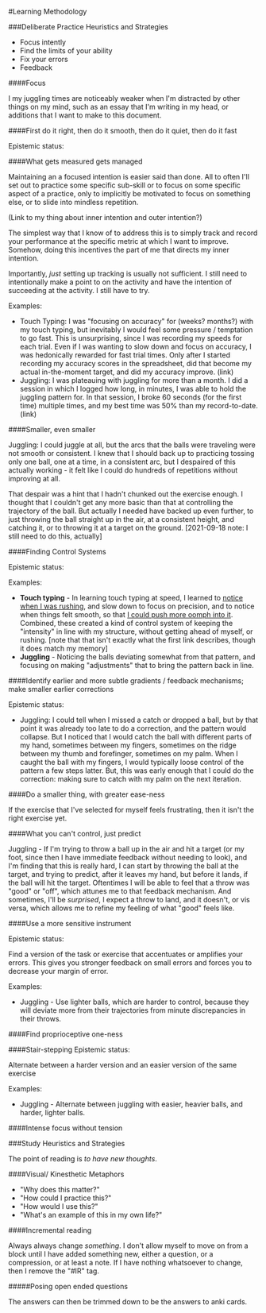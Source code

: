 #Learning Methodology



###Deliberate Practice Heuristics and Strategies

- Focus intently 
- Find the limits of your ability
- Fix your errors
- Feedback



####Focus

I my juggling times are noticeably weaker when I'm distracted by other things on my mind, such as an essay that I'm writing in my head, or additions that I want to make to this document.


####First do it right, then do it smooth, then do it quiet, then do it fast

Epistemic status:

####What gets measured gets managed

Maintaining an a focused intention is easier said than done. All to often I'll set out to practice some specific sub-skill or to focus on some specific aspect of a practice, only to implicitly be motivated to focus on something else, or to slide into mindless repetition.

(Link to my thing about inner intention and outer intention?)

The simplest way that I know of to address this is to simply track and record your performance at the specific metric at which I want to improve. Somehow, doing this incentives the part of me that directs my inner intention.

Importantly, *just* setting up tracking is usually not sufficient. I still need to intentionally make a point to on the activity and have the intention of succeeding at the activity. I still have to try.

Examples:

* Touch Typing: I was "focusing on accuracy" for (weeks? months?) with my touch typing, but inevitably I would feel some pressure / temptation to go fast. This is unsurprising, since I was recording my speeds for each trial. Even if I was wanting to slow down and focus on accuracy, I was hedonically rewarded for fast trial times. Only after I started recording my accuracy scores in the spreadsheet, did that become my actual in-the-moment target, and did my accuracy improve. (link)
* Juggling: I was plateauing with juggling for more than a month. I did a session in which I logged how long, in minutes, I was able to hold the juggling pattern for. In that session, I broke 60 seconds (for the first time) multiple times, and my best time was 50% than my record-to-date. (link)

####Smaller, even smaller

Juggling: I could juggle at all, but the arcs that the balls were traveling were not smooth or consistent. I knew that I should back up to practicing tossing only one ball, one at a time, in a consistent arc, but I despaired of this actually working - it felt like I could do hundreds of repetitions without improving at all. 


That despair was a hint that I hadn't chunked out the exercise enough. I thought that I couldn't get any more basic than that at controlling the trajectory of the ball. But actually I needed have backed up even further, to just throwing the ball straight up in the air, at a consistent height, and catching it, or to throwing it at a target on the ground. [2021-09-18 note: I still need to do this, actually]

####Finding Control Systems

Epistemic status:

Examples:

- **Touch typing** - In learning touch typing at speed, I learned to [notice when I was rushing](https://efficacyengineering.wordpress.com/2020/07/26/my-current-phenomenological-model-of-my-typing-skill/), and slow down to focus on precision, and to notice when things felt smooth, so that [I could push more oomph into it](`https://efficacyengineering.wordpress.com/2020/07/26/my-current-phenomenological-model-of-my-typing-skill/`). Combined, these created a kind of control system of keeping the "intensity" in line with my structure, without getting ahead of myself, or rushing. [note that that isn't exactly what the first link describes, though it does match my memory]
- **Juggling** - Noticing the balls deviating somewhat from that pattern, and focusing on making "adjustments" that to bring the pattern back in line. 

####Identify earlier and more subtle gradients / feedback mechanisms; make smaller earlier corrections

Epistemic status:


- Juggling: I could tell when I missed a catch or dropped a ball, but by that point it was already too late to do a correction, and the pattern would collapse. But I noticed that I would catch the ball with different parts of my hand, sometimes between my fingers, sometimes on the ridge between my thumb and forefinger, sometimes on my palm. When I caught the ball with my fingers, I would typically loose control of the pattern a few steps latter. But, this was early enough that I could do the correction: making sure to catch with my palm on the next iteration. 

####Do a smaller thing, with greater ease-ness

If the exercise that I've selected for myself feels frustrating, then it isn't the right exercise yet.


####What you can't control, just predict



Juggling - If I'm trying to throw a ball up in the air and hit a target (or my foot, since then I have immediate feedback without needing to look), and I'm finding that this is really hard, I can start by throwing the ball at the target, and trying to predict, after it leaves my hand, but before it lands, if the ball will hit the target. Oftentimes I will be able to feel that a throw was "good" or "off", which attunes me to that feedback mechanism. And sometimes, I'll be *surprised*, I expect a throw to land, and it doesn't, or vis versa, which allows me to refine my feeling of what "good" feels like.


####Use a more sensitive instrument

Epistemic status: 

Find a version of the task or exercise that accentuates or amplifies your errors. This gives you stronger feedback on small errors and forces you to decrease your margin of error.

Examples:

- Juggling - Use lighter balls, which are harder to control, because they will deviate more from their trajectories from minute discrepancies in their throws.

####Find proprioceptive one-ness

####Stair-stepping
Epistemic status:

Alternate between a harder version and an easier version of the same exercise

Examples:

- Juggling - Alternate between juggling with easier, heavier balls, and harder, lighter balls.


####Intense focus without tension






###Study Heuristics and Strategies

The point of reading is *to have new thoughts*.



####Visual/ Kinesthetic Metaphors




- "Why does this matter?"
- "How could I practice this?"
- "How would I use this?"
- "What's an example of this in my own life?"

####Incremental reading

Always always change _something_. I don't allow myself to move on from a block until I have added something new, either a question, or a compression, or at least a note. If I have nothing whatsoever to change, then I remove the "#IR" tag.




#####Posing open ended questions

The answers can then be trimmed down to be the answers to anki cards.





